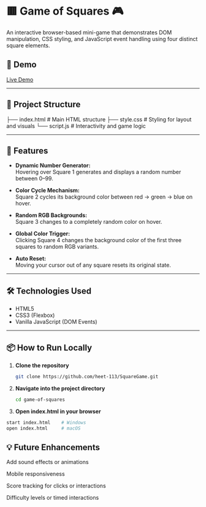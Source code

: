 # 🟥 Game of Squares 🎮

An interactive browser-based mini-game that demonstrates DOM manipulation, CSS styling, and JavaScript event handling using four distinct square elements.

## 🚀 Demo

[Live Demo](https://heet-113.github.io/SquareGame/)

---

## 📁 Project Structure

├── index.html # Main HTML structure
├── style.css # Styling for layout and visuals
└── script.js # Interactivity and game logic


---

## 🧩 Features

- **Dynamic Number Generator:**  
  Hovering over Square 1 generates and displays a random number between 0–99.

- **Color Cycle Mechanism:**  
  Square 2 cycles its background color between red → green → blue on hover.

- **Random RGB Backgrounds:**  
  Square 3 changes to a completely random color on hover.

- **Global Color Trigger:**  
  Clicking Square 4 changes the background color of the first three squares to random RGB variants.

- **Auto Reset:**  
  Moving your cursor out of any square resets its original state.

---

## 🛠️ Technologies Used

- HTML5
- CSS3 (Flexbox)
- Vanilla JavaScript (DOM Events)

---

## 📦 How to Run Locally

1. **Clone the repository**
   ```bash
   git clone https://github.com/heet-113/SquareGame.git

2. **Navigate into the project directory**
   ```bash
   cd game-of-squares

3. **Open index.html in your browser**
  ```bash
  start index.html    # Windows
  open index.html     # macOS
  ```

## 💡 Future Enhancements

  Add sound effects or animations

  Mobile responsiveness

  Score tracking for clicks or interactions

  Difficulty levels or timed interactions